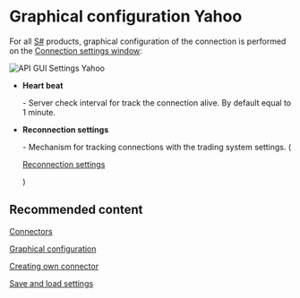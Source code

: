 # Graphical configuration Yahoo

For all [S\#](StockSharpAbout.md) products, graphical configuration of the connection is performed on the [Connection settings window](API_UI_ConnectorWindow.md):

![API GUI Settings Yahoo](~/images/API_GUI_Settings_Yahoo.png)

- **Heart beat**

   \- Server check interval for track the connection alive. By default equal to 1 minute.
- **Reconnection settings**

   \- Mechanism for tracking connections with the trading system settings. (

  [Reconnection settings](Reconnect.md)

  )

## Recommended content

[Connectors](API_Connectors.md)

[Graphical configuration](API_ConnectorsUIConfiguration.md)

[Creating own connector](ConnectorCreating.md)

[Save and load settings](API_Connectors_SaveConnectorSettings.md)
